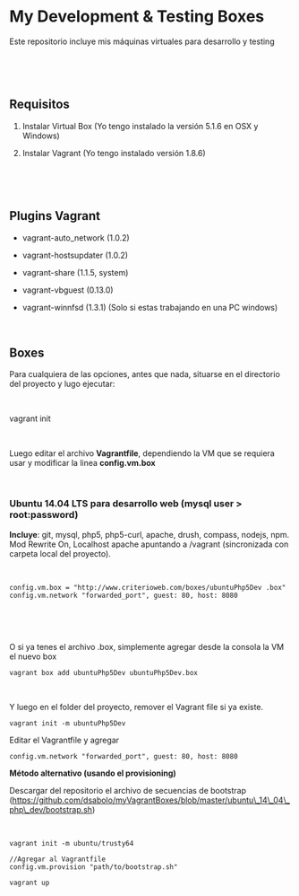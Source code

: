 My Development & Testing Boxes
==============================

Este repositorio incluye mis máquinas virtuales para desarrollo y testing

 

 

Requisitos
----------

1.  Instalar Virtual Box (Yo tengo instalado la versión 5.1.6 en OSX y Windows)

2.  Instalar Vagrant (Yo tengo instalado versión 1.8.6)

 

 

Plugins Vagrant
---------------

-   vagrant-auto\_network (1.0.2)

-   vagrant-hostsupdater (1.0.2)

-   vagrant-share (1.1.5, system)

-   vagrant-vbguest (0.13.0)

-   vagrant-winnfsd (1.3.1) (Solo si estas trabajando en una PC windows)

 

Boxes
-----

Para cualquiera de las opciones, antes que nada, situarse en el directorio del
proyecto y lugo ejecutar:

 

vagrant init

 

Luego editar el archivo **Vagrantfile**, dependiendo la VM que se requiera usar
y modificar la linea **config.vm.box**

 

### Ubuntu 14.04 LTS para desarrollo web (mysql user \> root:password)

**Incluye**: git, mysql, php5, php5-curl, apache, drush, compass, nodejs, npm.  
Mod Rewrite On, Localhost apache apuntando a /vagrant (sincronizada con carpeta
local del proyecto).

 
~~~~~~~~~~~~~~~~~~~~~~~~~~~~~~~~~~~~~~~~~~~~~~~~~~~~~~~~~~~~~~~~~~~~~~~~~~~~~~~~
config.vm.box = "http://www.criterioweb.com/boxes/ubuntuPhp5Dev .box"
config.vm.network "forwarded_port", guest: 80, host: 8080
~~~~~~~~~~~~~~~~~~~~~~~~~~~~~~~~~~~~~~~~~~~~~~~~~~~~~~~~~~~~~~~~~~~~~~~~~~~~~~~~
 

 

O si ya tenes el archivo .box, simplemente agregar desde la consola la VM el
nuevo box

~~~~~~~~~~~~~~~~~~~~~~~~~~~~~~~~~~~~~~~~~~~~~~~~~~~~~~~~~~~~~~~~~~~~~~~~~~~~~~~~
vagrant box add ubuntuPhp5Dev ubuntuPhp5Dev.box
~~~~~~~~~~~~~~~~~~~~~~~~~~~~~~~~~~~~~~~~~~~~~~~~~~~~~~~~~~~~~~~~~~~~~~~~~~~~~~~~

 

Y luego en el folder del proyecto, remover el Vagrant file si ya existe.

~~~~~~~~~~~~~~~~~~~~~~~~~~~~~~~~~~~~~~~~~~~~~~~~~~~~~~~~~~~~~~~~~~~~~~~~~~~~~~~~
vagrant init -m ubuntuPhp5Dev 
~~~~~~~~~~~~~~~~~~~~~~~~~~~~~~~~~~~~~~~~~~~~~~~~~~~~~~~~~~~~~~~~~~~~~~~~~~~~~~~~

Editar el Vagrantfile y agregar

~~~~~~~~~~~~~~~~~~~~~~~~~~~~~~~~~~~~~~~~~~~~~~~~~~~~~~~~~~~~~~~~~~~~~~~~~~~~~~~~
config.vm.network "forwarded_port", guest: 80, host: 8080
~~~~~~~~~~~~~~~~~~~~~~~~~~~~~~~~~~~~~~~~~~~~~~~~~~~~~~~~~~~~~~~~~~~~~~~~~~~~~~~~

**Método alternativo (usando el provisioning)**

Descargar del repositorio el archivo  de secuencias de bootstrap
(https://github.com/dsabolo/myVagrantBoxes/blob/master/ubuntu\_14\_04\_php\_dev/bootstrap.sh)

 

~~~~~~~~~~~~~~~~~~~~~~~~~~~~~~~~~~~~~~~~~~~~~~~~~~~~~~~~~~~~~~~~~~~~~~~~~~~~~~~~
vagrant init -m ubuntu/trusty64

//Agregar al Vagrantfile
config.vm.provision "path/to/bootstrap.sh"

vagrant up
~~~~~~~~~~~~~~~~~~~~~~~~~~~~~~~~~~~~~~~~~~~~~~~~~~~~~~~~~~~~~~~~~~~~~~~~~~~~~~~~

 
